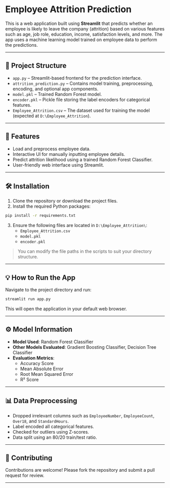 
# Employee Attrition Prediction

This is a web application built using **Streamlit** that predicts whether an employee is likely to leave the company (attrition) based on various features such as age, job role, education, income, satisfaction levels, and more. The app uses a machine learning model trained on employee data to perform the predictions.

---

## 📁 Project Structure

- `app.py` – Streamlit-based frontend for the prediction interface.
- `attrition_prediction.py` – Contains model training, preprocessing, encoding, and optional app components.
- `model.pkl` – Trained Random Forest model.
- `encoder.pkl` – Pickle file storing the label encoders for categorical features.
- `Employee_Attrition.csv` – The dataset used for training the model (expected at `D:\Employee_Attrition`).

---

## 🚀 Features

- Load and preprocess employee data.
- Interactive UI for manually inputting employee details.
- Predict attrition likelihood using a trained Random Forest Classifier.
- User-friendly web interface using Streamlit.

---

## 🛠️ Installation

1. Clone the repository or download the project files.
2. Install the required Python packages:

```bash
pip install -r requirements.txt
```

3. Ensure the following files are located in `D:\Employee_Attrition\`:
   - `Employee_Attrition.csv`
   - `model.pkl`
   - `encoder.pkl`

> You can modify the file paths in the scripts to suit your directory structure.

---

## 💡 How to Run the App

Navigate to the project directory and run:

```bash
streamlit run app.py
```

This will open the application in your default web browser.

---

## ⚙️ Model Information

- **Model Used**: Random Forest Classifier
- **Other Models Evaluated**: Gradient Boosting Classifier, Decision Tree Classifier
- **Evaluation Metrics**:
  - Accuracy Score
  - Mean Absolute Error
  - Root Mean Squared Error
  - R² Score

---

## 📊 Data Preprocessing

- Dropped irrelevant columns such as `EmployeeNumber`, `EmployeeCount`, `Over18`, and `StandardHours`.
- Label encoded all categorical features.
- Checked for outliers using Z-scores.
- Data split using an 80/20 train/test ratio.


---

## 🤝 Contributing

Contributions are welcome! Please fork the repository and submit a pull request for review.

---
